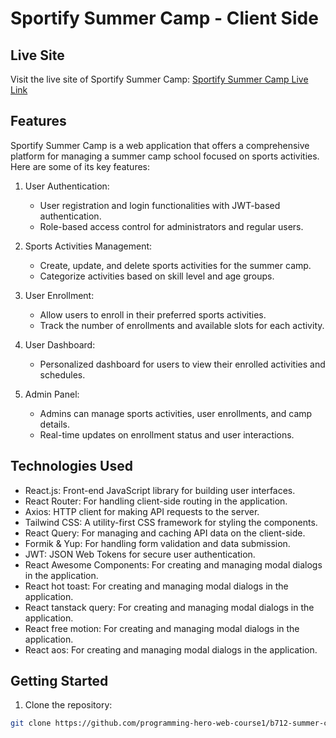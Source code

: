 # Sportify Summer Camp - Client Side

## Live Site

Visit the live site of Sportify Summer Camp: [Sportify Summer Camp Live Link](https://sportify-summer-camp-school.firebaseapp.com/)

## Features

Sportify Summer Camp is a web application that offers a comprehensive platform for managing a summer camp school focused on sports activities. Here are some of its key features:

1. User Authentication:
   - User registration and login functionalities with JWT-based authentication.
   - Role-based access control for administrators and regular users.

2. Sports Activities Management:
   - Create, update, and delete sports activities for the summer camp.
   - Categorize activities based on skill level and age groups.

3. User Enrollment:
   - Allow users to enroll in their preferred sports activities.
   - Track the number of enrollments and available slots for each activity.

4. User Dashboard:
   - Personalized dashboard for users to view their enrolled activities and schedules.

5. Admin Panel:
   - Admins can manage sports activities, user enrollments, and camp details.
   - Real-time updates on enrollment status and user interactions.

## Technologies Used

- React.js: Front-end JavaScript library for building user interfaces.
- React Router: For handling client-side routing in the application.
- Axios: HTTP client for making API requests to the server.
- Tailwind CSS: A utility-first CSS framework for styling the components.
- React Query: For managing and caching API data on the client-side.
- Formik & Yup: For handling form validation and data submission.
- JWT: JSON Web Tokens for secure user authentication.
- React Awesome Components: For creating and managing modal dialogs in the application.
- React hot toast: For creating and managing modal dialogs in the application.
- React tanstack query: For creating and managing modal dialogs in the application.
- React free motion: For creating and managing modal dialogs in the application.
- React aos: For creating and managing modal dialogs in the application.



## Getting Started

1. Clone the repository:

```bash
git clone https://github.com/programming-hero-web-course1/b712-summer-camp-client-side-Saif-Tasnim.git
